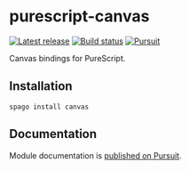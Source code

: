 # purescript-canvas

[![Latest release](http://img.shields.io/github/release/purescript-web/purescript-canvas.svg)](https://github.com/purescript-web/purescript-canvas/releases)
[![Build status](https://github.com/purescript-web/purescript-canvas/workflows/CI/badge.svg?branch=master)](https://github.com/purescript-web/purescript-canvas/actions?query=workflow%3ACI+branch%3Amaster)
[![Pursuit](https://pursuit.purescript.org/packages/purescript-canvas/badge)](https://pursuit.purescript.org/packages/purescript-canvas)

Canvas bindings for PureScript.

## Installation

```
spago install canvas
```

## Documentation

Module documentation is [published on Pursuit](http://pursuit.purescript.org/packages/purescript-canvas).
